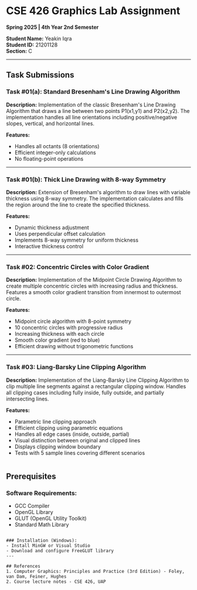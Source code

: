 # CSE 426 Graphics Lab Assignment
**Spring 2025 | 4th Year 2nd Semester**

**Student Name:** Yeakin Iqra  
**Student ID:** 21201128  
**Section:** C

---

## Task Submissions

### Task #01(a): Standard Bresenham's Line Drawing Algorithm

**Description:**
Implementation of the classic Bresenham's Line Drawing Algorithm that draws a line between two points P1(x1,y1) and P2(x2,y2). The implementation handles all line orientations including positive/negative slopes, vertical, and horizontal lines.

**Features:**
- Handles all octants (8 orientations)
- Efficient integer-only calculations
- No floating-point operations
---

### Task #01(b): Thick Line Drawing with 8-way Symmetry

**Description:**
Extension of Bresenham's algorithm to draw lines with variable thickness using 8-way symmetry. The implementation calculates and fills the region around the line to create the specified thickness.

**Features:**
- Dynamic thickness adjustment
- Uses perpendicular offset calculation
- Implements 8-way symmetry for uniform thickness
- Interactive thickness control
---

### Task #02: Concentric Circles with Color Gradient

**Description:**
Implementation of the Midpoint Circle Drawing Algorithm to create multiple concentric circles with increasing radius and thickness. Features a smooth color gradient transition from innermost to outermost circle.

**Features:**
- Midpoint circle algorithm with 8-point symmetry
- 10 concentric circles with progressive radius
- Increasing thickness with each circle
- Smooth color gradient (red to blue)
- Efficient drawing without trigonometric functions

---

### Task #03: Liang-Barsky Line Clipping Algorithm

**Description:**
Implementation of the Liang-Barsky Line Clipping Algorithm to clip multiple line segments against a rectangular clipping window. Handles all clipping cases including fully inside, fully outside, and partially intersecting lines.

**Features:**
- Parametric line clipping approach
- Efficient clipping using parametric equations
- Handles all edge cases (inside, outside, partial)
- Visual distinction between original and clipped lines
- Displays clipping window boundary
- Tests with 5 sample lines covering different scenarios

```

```
## Prerequisites

### Software Requirements:
- GCC Compiler
- OpenGL Library
- GLUT (OpenGL Utility Toolkit)
- Standard Math Library

```

### Installation (Windows):
- Install MinGW or Visual Studio
- Download and configure FreeGLUT library
---

## References
1. Computer Graphics: Principles and Practice (3rd Edition) - Foley, van Dam, Feiner, Hughes
2. Course lecture notes - CSE 426, UAP
